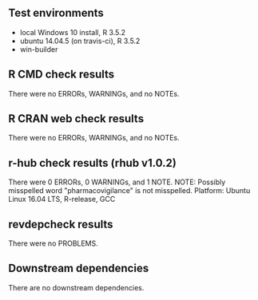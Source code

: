 ## Test environments
* local Windows 10 install, R 3.5.2
* ubuntu 14.04.5 (on travis-ci), R 3.5.2
* win-builder

## R CMD check results
There were no ERRORs, WARNINGs, and no NOTEs.

## R CRAN web check results
There were no ERRORs, WARNINGs, and no NOTEs.

## r-hub check results (rhub v1.0.2)
There were 0 ERRORs, 0 WARNINGs, and 1 NOTE.
NOTE: Possibly misspelled word "pharmacovigilance" is not misspelled. Platform: Ubuntu Linux 16.04 LTS, R-release, GCC

## revdepcheck results
There were no PROBLEMS.

## Downstream dependencies
There are no downstream dependencies.
